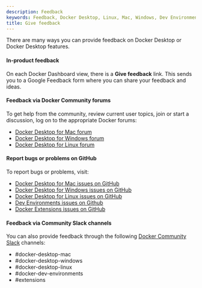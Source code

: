 ```yaml
---
description: Feedback
keywords: Feedback, Docker Desktop, Linux, Mac, Windows, Dev Environments, Extensions, Community forum, bugs, problems, issues
title: Give feedback
---
```


There are many ways you can provide feedback on Docker Desktop or Docker Desktop features.

#### In-product feedback

On each Docker Dashboard view, there is a **Give feedback** link. This sends you to a Google Feedback form where you can share your feedback and ideas.

#### Feedback via Docker Community forums

To get help from the community, review current user topics, join or start a
discussion, log on to the appropriate Docker forums:

- [Docker Desktop for Mac
forum](https://forums.docker.com/c/docker-for-mac)
- [Docker Desktop for Windows forum](https://forums.docker.com/c/docker-for-windows)
- [Docker Desktop for Linux forum](https://forums.docker.com/c/docker-desktop-for-linux/60)

#### Report bugs or problems on GitHub

To report bugs or problems, visit:
- [Docker Desktop for Mac issues on
GitHub](https://github.com/docker/for-mac/issues)
- [Docker Desktop for Windows issues on GitHub](https://github.com/docker/for-win/issues)
- [Docker Desktop for Linux issues on
GitHub](https://github.com/docker/desktop-linux/issues)
- [Dev Environments issues on Github](https://github.com/docker/dev-environments/issues)
- [Docker Extensions issues on GitHub](https://github.com/docker/extensions-sdk/issues)

#### Feedback via Community Slack channels

You can also provide feedback through the following [Docker Community Slack](https://www.docker.com/community/) channels:

- #docker-desktop-mac
- #docker-desktop-windows
- #docker-desktop-linux
- #docker-dev-environments
- #extensions